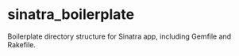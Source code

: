 # sinatra_boilerplate
Boilerplate directory structure for Sinatra app, including Gemfile and Rakefile.
